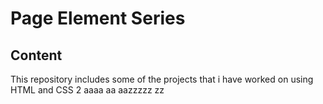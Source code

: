 # Page Element Series
## Content
This repository includes some of the projects that i have worked on using HTML and CSS
2
aaaa
aa
aazzzzz
zz
